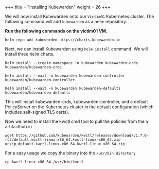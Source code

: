 +++
title = "Installing Kubewarden"
weight = 26
+++

We will now install Kubewarden onto our `Victim01` Kubernetes cluster. The following command will add `kubewarden` as a helm repository.

**Run the following commands on the victim01 VM.**

```ctr
helm repo add kubewarden https://charts.kubewarden.io
```

Next, we can install Kubewarden using `helm install` command. We will install three helm charts.

```ctr
helm install --create-namespace -n kubewarden kubewarden-crds kubewarden/kubewarden-crds
```

```ctr
helm install --wait -n kubewarden kubewarden-controller kubewarden/kubewarden-controller
```

```ctr
helm install --wait -n kubewarden kubewarden-defaults kubewarden/kubewarden-defaults
```

This will install kubewarden-crds, kubewarden-controller, and a default PolicyServer on the Kubernetes cluster in the default configuration (which includes self-signed TLS certs).

Now we need to install the kwctl cmd tool to pull the policies from the a artifacthub.io 

```ctr
wget https://github.com/kubewarden/kwctl/releases/download/v1.7.0-rc2/default.kwctl-linux-x86_64.kwctl-linux-x86_64.zip
unzip default.kwctl-linux-x86_64.kwctl-linux-x86_64.zip
```

For a easy usage we copy the binary into the `/usr/bin directory`
```ctr
cp kwctl-linux-x86_64 /usr/bin/kwctl
```